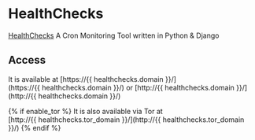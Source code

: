 # HealthChecks

[HealthChecks](https://HealthChecks.io) A Cron Monitoring Tool written in Python & Django

## Access

It is available at [https://{{ healthchecks.domain }}/](https://{{ healthchecks.domain }}/) or [http://{{ healthchecks.domain }}/](http://{{ healthchecks.domain }}/)

{% if enable_tor %}
It is also available via Tor at [http://{{ healthchecks.tor_domain }}/](http://{{ healthchecks.tor_domain }}/)
{% endif %}
